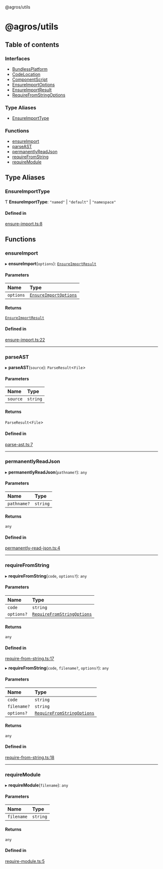 @agros/utils

# @agros/utils

## Table of contents

### Interfaces

- [BundlessPlatform](interfaces/BundlessPlatform.md)
- [CodeLocation](interfaces/CodeLocation.md)
- [ComponentScript](interfaces/ComponentScript.md)
- [EnsureImportOptions](interfaces/EnsureImportOptions.md)
- [EnsureImportResult](interfaces/EnsureImportResult.md)
- [RequireFromStringOptions](interfaces/RequireFromStringOptions.md)

### Type Aliases

- [EnsureImportType](index.md#ensureimporttype)

### Functions

- [ensureImport](index.md#ensureimport)
- [parseAST](index.md#parseast)
- [permanentlyReadJson](index.md#permanentlyreadjson)
- [requireFromString](index.md#requirefromstring)
- [requireModule](index.md#requiremodule)

## Type Aliases

### <a id="ensureimporttype" name="ensureimporttype"></a> EnsureImportType

Ƭ **EnsureImportType**: ``"named"`` \| ``"default"`` \| ``"namespace"``

#### Defined in

[ensure-import.ts:8](https://github.com/agrosjs/agros/blob/ba10164/packages/agros-utils/src/ensure-import.ts#L8)

## Functions

### <a id="ensureimport" name="ensureimport"></a> ensureImport

▸ **ensureImport**(`options`): [`EnsureImportResult`](interfaces/EnsureImportResult.md)

#### Parameters

| Name | Type |
| :------ | :------ |
| `options` | [`EnsureImportOptions`](interfaces/EnsureImportOptions.md) |

#### Returns

[`EnsureImportResult`](interfaces/EnsureImportResult.md)

#### Defined in

[ensure-import.ts:22](https://github.com/agrosjs/agros/blob/ba10164/packages/agros-utils/src/ensure-import.ts#L22)

___

### <a id="parseast" name="parseast"></a> parseAST

▸ **parseAST**(`source`): `ParseResult`<`File`\>

#### Parameters

| Name | Type |
| :------ | :------ |
| `source` | `string` |

#### Returns

`ParseResult`<`File`\>

#### Defined in

[parse-ast.ts:7](https://github.com/agrosjs/agros/blob/ba10164/packages/agros-utils/src/parse-ast.ts#L7)

___

### <a id="permanentlyreadjson" name="permanentlyreadjson"></a> permanentlyReadJson

▸ **permanentlyReadJson**(`pathname?`): `any`

#### Parameters

| Name | Type |
| :------ | :------ |
| `pathname?` | `string` |

#### Returns

`any`

#### Defined in

[permanently-read-json.ts:4](https://github.com/agrosjs/agros/blob/ba10164/packages/agros-utils/src/permanently-read-json.ts#L4)

___

### <a id="requirefromstring" name="requirefromstring"></a> requireFromString

▸ **requireFromString**(`code`, `options?`): `any`

#### Parameters

| Name | Type |
| :------ | :------ |
| `code` | `string` |
| `options?` | [`RequireFromStringOptions`](interfaces/RequireFromStringOptions.md) |

#### Returns

`any`

#### Defined in

[require-from-string.ts:17](https://github.com/agrosjs/agros/blob/ba10164/packages/agros-utils/src/require-from-string.ts#L17)

▸ **requireFromString**(`code`, `filename?`, `options?`): `any`

#### Parameters

| Name | Type |
| :------ | :------ |
| `code` | `string` |
| `filename?` | `string` |
| `options?` | [`RequireFromStringOptions`](interfaces/RequireFromStringOptions.md) |

#### Returns

`any`

#### Defined in

[require-from-string.ts:18](https://github.com/agrosjs/agros/blob/ba10164/packages/agros-utils/src/require-from-string.ts#L18)

___

### <a id="requiremodule" name="requiremodule"></a> requireModule

▸ **requireModule**(`filename`): `any`

#### Parameters

| Name | Type |
| :------ | :------ |
| `filename` | `string` |

#### Returns

`any`

#### Defined in

[require-module.ts:5](https://github.com/agrosjs/agros/blob/ba10164/packages/agros-utils/src/require-module.ts#L5)
